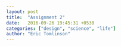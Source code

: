 ```yaml
---
layout: post
title:  "Assignment 2"
date:   2016-09-26 19:45:31 +0530
categories: ["design", "science", "life"]
author: "Eric Tomlinson"
---
```

